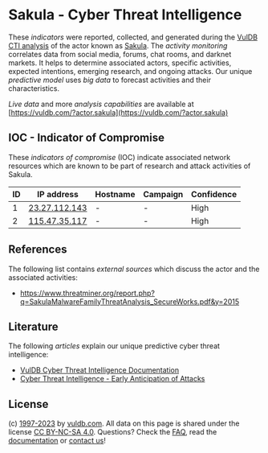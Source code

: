 # Sakula - Cyber Threat Intelligence

These _indicators_ were reported, collected, and generated during the [VulDB CTI analysis](https://vuldb.com/?kb.cti) of the actor known as [Sakula](https://vuldb.com/?actor.sakula). The _activity monitoring_ correlates data from social media, forums, chat rooms, and darknet markets. It helps to determine associated actors, specific activities, expected intentions, emerging research, and ongoing attacks. Our unique _predictive model_ uses _big data_ to forecast activities and their characteristics.

_Live data_ and more _analysis capabilities_ are available at [https://vuldb.com/?actor.sakula](https://vuldb.com/?actor.sakula)

## IOC - Indicator of Compromise

These _indicators of compromise_ (IOC) indicate associated network resources which are known to be part of research and attack activities of Sakula.

ID | IP address | Hostname | Campaign | Confidence
-- | ---------- | -------- | -------- | ----------
1 | [23.27.112.143](https://vuldb.com/?ip.23.27.112.143) | - | - | High
2 | [115.47.35.117](https://vuldb.com/?ip.115.47.35.117) | - | - | High

## References

The following list contains _external sources_ which discuss the actor and the associated activities:

* https://www.threatminer.org/report.php?q=SakulaMalwareFamilyThreatAnalysis_SecureWorks.pdf&y=2015

## Literature

The following _articles_ explain our unique predictive cyber threat intelligence:

* [VulDB Cyber Threat Intelligence Documentation](https://vuldb.com/?kb.cti)
* [Cyber Threat Intelligence - Early Anticipation of Attacks](https://www.scip.ch/en/?labs.20201022)

## License

(c) [1997-2023](https://vuldb.com/?kb.changelog) by [vuldb.com](https://vuldb.com/?kb.about). All data on this page is shared under the license [CC BY-NC-SA 4.0](https://creativecommons.org/licenses/by-nc-sa/4.0/). Questions? Check the [FAQ](https://vuldb.com/?kb.faq), read the [documentation](https://vuldb.com/?kb) or [contact us](https://vuldb.com/?contact)!
